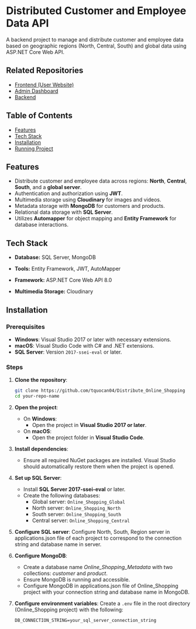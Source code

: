 # Distributed Customer and Employee Data API

A backend project to manage and distribute customer and employee data based on geographic regions (North, Central, South) and global data using ASP.NET Core Web API.

## Related Repositories

- [Frontend (User Website)](https://github.com/TuananhDo0308/arccoffee)
- [Admin Dashboard](https://github.com/TuananhDo0308/arccoffee-admin)
- [Backend](https://github.com/tquocan04/Distribute_Online_Shopping)

## Table of Contents
- [Features](#features)
- [Tech Stack](#tech-stack)
- [Installation](#installation)
- [Running Project](#running-project)

## Features
- Distribute customer and employee data across regions: **North**, **Central**, **South**, and a **global server**.
- Authentication and authorization using **JWT**.
- Multimedia storage using **Cloudinary** for images and videos.
- Metadata storage with **MongoDB** for customers and products.
- Relational data storage with **SQL Server**.
- Utilizes **Automapper** for object mapping and **Entity Framework** for database interactions.

## Tech Stack

- **Database:** SQL Server, MongoDB

- **Tools:** Entity Framework, JWT, AutoMapper

- **Framework:** ASP.NET Core Web API 8.0

- **Multimedia Storage:** Cloudinary

## Installation

### Prerequisites
- **Windows**: Visual Studio 2017 or later with necessary extensions.
- **macOS**: Visual Studio Code with C# and .NET extensions.
- **SQL Server**: Version `2017-ssei-eval` or later.

### Steps
1. **Clone the repository**:
   ```bash
   git clone https://github.com/tquocan04/Distribute_Online_Shopping
   cd your-repo-name
   ```

2. **Open the project**:
   - On **Windows**:
     - Open the project in **Visual Studio 2017 or later**.
   - On **macOS**:
     - Open the project folder in **Visual Studio Code**.

3. **Install dependencies**:
   - Ensure all required NuGet packages are installed. Visual Studio should automatically restore them when the project is opened.

4. **Set up SQL Server**:
   - Install **SQL Server 2017-ssei-eval** or later.
   - Create the following databases:
     - Global server: `Online_Shopping_Global`
     - North server: `Online_Shopping_North`
     - South server: `Online_Shopping_South`
     - Central server: `Online_Shopping_Central`

5. **Configure SQL server**:
   Configure North, South, Region server in applications.json file of each project to correspond to the connection string and database name in server.

5. **Configure MongoDB**:
   - Create a database name *Online_Shopping_Metadata* with two collections: *customer* and *product*.
   - Ensure MongoDB is running and accessible.
   - Configure MongoDB in applications.json file of Online_Shopping project with your connection string and database name in MongoDB.

6. **Configure environment variables**:
   Create a `.env` file in the root directory (Online_Shopping project) with the following:
     ```env
     DB_CONNECTION_STRING=your_sql_server_connection_string

